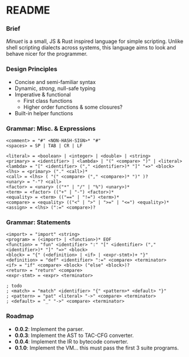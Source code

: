 # README

### Brief
_Minuet_ is a small, JS & Rust inspired language for simple scripting. Unlike shell scripting dialects across systems, this language aims to look and behave nicer for the programmer.

### Design Principles
 - Concise and semi-familiar syntax
 - Dynamic, _strong_, null-safe typing
 - Imperative & functional
    - First class functions
    - Higher order functions & some closures?
 - Built-in helper functions

### Grammar: Misc. & Expressions
```
<comment> = "#" <NON-HASH-SIGN>* "#"
<spaces> = SP | TAB | CR | LF

<literal> = <boolean> | <integer> | <double> | <string>
<primary> = <identifier> | <lambda> | "(" <compare> ")" | <literal>
<lambda> = "[" <identifier> ("," <identifier>)* "]" "=>" <block>
<lhs> = <primary> ("." <call>)*
<call> = <lhs> ( "(" <compare> ("," <compare>)* ")" )?
<unary> = "-"? <call>
<factor> = <unary> (("*" | "/" | "%") <unary>)*
<term> = <factor> (("+" | "-") <factor>)*
<equality> = <term> (("==" | "!=") <term>)*
<compare> = <equality> (("<" | ">" | ">=" | "<=") <equality>)*
<assign> = <lhs> (":=" <compare>)?
```

### Grammar: Statements
```
<import> = "import" <string>
<program> = (<import> | <function>)* EOF
<function> = "fun" <identifier> ":" "[" <identifier> ("," <identifier>)* "]" "=>" <block>
<block> = "{" (<definition> | <if> | <expr-stmt>)+ "}"
<definition> = "def" <identifier> ":=" <compare> <terminator>
<if> = "if" <compare> <block> ("else" <block>)?
<return> = "return" <compare>
<expr-stmt> = <expr> <terminator>

; todo
; <match> = "match" <identifier> "{" <pattern>* <default> "}"
; <pattern> = "pat" <literal> "->" <compare> <terminator>
; <default> = "_" "->" <compare> <terminator>
```

### Roadmap
 - **0.0.2**: Implement the parser.
 - **0.0.3**: Implement the AST to TAC-CFG converter.
 - **0.0.4**: Implement the IR to bytecode converter.
 - **0.1.0**: Implement the VM... this must pass the first 3 suite programs.
